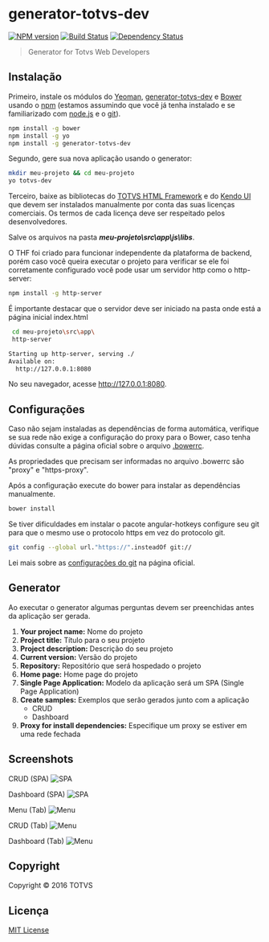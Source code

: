 # generator-totvs-dev

[![NPM version][npm-image]][npm-url]
[![Build Status][travis-image]][travis-url]
[![Dependency Status][daviddm-image]][daviddm-url]

> Generator for Totvs Web Developers

## Instalação

Primeiro, instale os módulos do [Yeoman](http://yeoman.io),  [generator-totvs-dev](https://github.com/devtotvs/generator-totvs-dev) e [Bower](https://bower.io/) usando o  [npm](https://www.npmjs.com/) (estamos assumindo que você já tenha instalado e se familiarizado com [node.js](https://nodejs.org/) e o [git](https://git-scm.com/downloads)).

```bash
npm install -g bower
npm install -g yo
npm install -g generator-totvs-dev
```

Segundo, gere sua nova aplicação usando o generator:

```bash
mkdir meu-projeto && cd meu-projeto
yo totvs-dev
```

Terceiro, baixe as bibliotecas do [TOTVS HTML Framework](http://tdn.totvs.com/display/THF) e do [Kendo UI](http://docs.telerik.com/kendo-ui/intro/installation/bower-install) que devem ser instalados manualmente por conta das suas licenças comerciais. Os termos de cada licença deve ser respeitado pelos desenvolvedores.

Salve os arquivos na pasta ***meu-projeto\src\app\js\libs***.

O THF foi criado para funcionar independente da plataforma de backend, porém caso você queira executar o projeto
para verificar se ele foi corretamente configurado você pode usar um servidor http como o http-server:

```bash
npm install -g http-server
```

É importante destacar que o servidor deve ser iniciado na pasta onde está a página inicial index.html

```bash
 cd meu-projeto\src\app\
 http-server

Starting up http-server, serving ./
Available on:
  http://127.0.0.1:8080
```

No seu navegador, acesse http://127.0.0.1:8080.

## Configurações

Caso não sejam instaladas as dependências de forma automática, verifique se sua rede não exige a configuração do proxy para o Bower, caso tenha dúvidas consulte a página oficial sobre o arquivo [.bowerrc](https://bower.io/docs/config/).

As propriedades que precisam ser informadas no arquivo .bowerrc são "proxy" e "https-proxy".

Após a configuração execute do bower para instalar as dependências manualmente.

```bash
bower install
```

Se tiver dificuldades em instalar o pacote angular-hotkeys configure seu git para que o mesmo use o protocolo https em vez do protocolo git.

```bash
git config --global url."https://".insteadOf git://
```

Lei mais sobre as [configurações do git](https://git-scm.com/docs/git-config) na página oficial.

## Generator

Ao executar o generator algumas perguntas devem ser preenchidas antes da aplicação ser gerada.

 1. **Your project name:** Nome do projeto
 2. **Project title:** Título para o seu projeto
 3. **Project description:** Descrição do seu projeto
 4. **Current version:** Versão do projeto
 5. **Repository:** Repositório que será hospedado o projeto
 6. **Home page:** Home page do projeto
 7. **Single Page Application:** Modelo da aplicação será um SPA (Single Page Application)
 8. **Create samples:** Exemplos que serão gerados junto com a aplicação
    - CRUD
    - Dashboard
 9. **Proxy for install dependencies:** Especifique um proxy se estiver em uma rede fechada

## Screenshots

CRUD (SPA)
![SPA][spa-crud]

Dashboard (SPA)
![SPA][spa-dashboard]

Menu (Tab)
![Menu][menu]

CRUD (Tab)
![Menu][menu-crud]

Dashboard (Tab)
![Menu][menu-dashboard]

## Copyright

Copyright © 2016 TOTVS

## Licença

[MIT License](http://en.wikipedia.org/wiki/MIT_License)

[npm-image]:https://badge.fury.io/js/generator-totvs-dev.svg
[npm-url]:https://npmjs.org/package/generator-totvs-dev
[travis-image]:https://travis-ci.org/devtotvs/generator-totvs-dev.svg?branch=master
[travis-url]:https://travis-ci.org/devtotvs/generator-totvs-dev
[daviddm-image]:https://david-dm.org/devtotvs/generator-totvs-dev.svg?theme=shields.io
[daviddm-url]:https://david-dm.org/devtotvs/generator-totvs-dev
[spa-crud]:https://raw.githubusercontent.com/devtotvs/generator-totvs-dev/master/screenshots/spa002-crud.png
[spa-dashboard]:https://raw.githubusercontent.com/devtotvs/generator-totvs-dev/master/screenshots/spa002-dashboard.png
[menu]:https://raw.githubusercontent.com/devtotvs/generator-totvs-dev/master/screenshots/menu001.png
[menu-crud]:https://raw.githubusercontent.com/devtotvs/generator-totvs-dev/master/screenshots/menu002-crud.png
[menu-dashboard]:https://raw.githubusercontent.com/devtotvs/generator-totvs-dev/master/screenshots/menu002-dashboard.png
